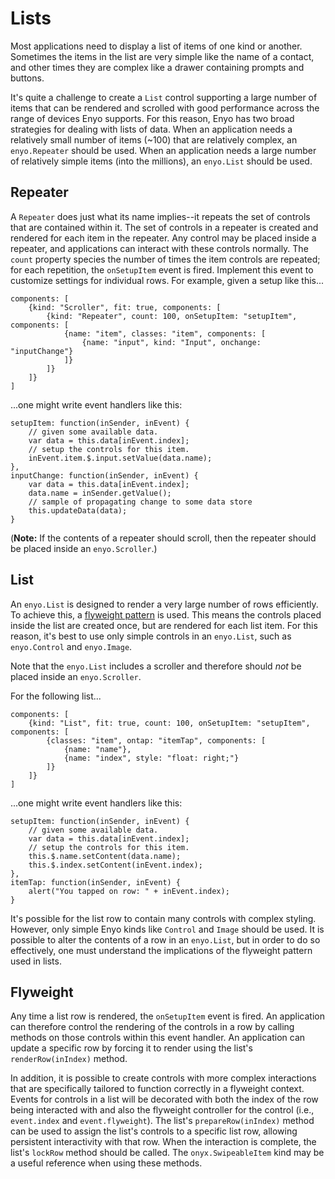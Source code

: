 # Lists

Most applications need to display a list of items of one kind or another. Sometimes the items in the list are very simple like the name of a contact, and other times they are complex like a drawer containing prompts and buttons.

It's quite a challenge to create a `List` control supporting a large number of items that can be rendered and scrolled with good performance across the range of devices Enyo supports.  For this reason, Enyo has two broad strategies for dealing with lists of data.  When an application needs a relatively small number of items (~100) that are relatively complex, an `enyo.Repeater` should be used.  When an application needs a large number of relatively simple items (into the millions), an `enyo.List` should be used.

## Repeater

A `Repeater` does just what its name implies--it repeats the set of controls that are contained within it.  The set of controls in a repeater is created and rendered for each item in the repeater.  Any control may be placed inside a repeater, and applications can interact with these controls normally.  The `count` property species the number of times the item controls are repeated; for each repetition, the `onSetupItem` event is fired.  Implement this event to customize settings for individual rows.  For example, given a setup like this...

	components: [
		{kind: "Scroller", fit: true, components: [
			{kind: "Repeater", count: 100, onSetupItem: "setupItem", components: [
				{name: "item", classes: "item", components: [
					{name: "input", kind: "Input", onchange: "inputChange"}
				]}
			]}
		]}
	]

...one might write event handlers like this:

	setupItem: function(inSender, inEvent) {
		// given some available data.
		var data = this.data[inEvent.index];
		// setup the controls for this item.
		inEvent.item.$.input.setValue(data.name);
	},
	inputChange: function(inSender, inEvent) {
		var data = this.data[inEvent.index];
		data.name = inSender.getValue();
		// sample of propagating change to some data store
		this.updateData(data);
	}

(**Note:** If the contents of a repeater should scroll, then the repeater should be placed inside an `enyo.Scroller`.)

## List

An `enyo.List` is designed to render a very large number of rows efficiently. To achieve this, a [flyweight pattern](http://en.wikipedia.org/wiki/Flyweight_pattern) is used.  This means the controls placed inside the list are created once, but are rendered for each list item.  For this reason, it's best to use only simple controls in an `enyo.List`, such as `enyo.Control` and `enyo.Image`.

Note that the `enyo.List` includes a scroller and therefore should *not* be placed inside an `enyo.Scroller`.

For the following list...

	components: [
		{kind: "List", fit: true, count: 100, onSetupItem: "setupItem", components: [
			{classes: "item", ontap: "itemTap", components: [
				{name: "name"},
				{name: "index", style: "float: right;"}
			]}
		]}
	]

...one might write event handlers like this:

	setupItem: function(inSender, inEvent) {
		// given some available data.
		var data = this.data[inEvent.index];
		// setup the controls for this item.
		this.$.name.setContent(data.name);
		this.$.index.setContent(inEvent.index);
	},
	itemTap: function(inSender, inEvent) {
		alert("You tapped on row: " + inEvent.index);
	}

It's possible for the list row to contain many controls with complex styling. However, only simple Enyo kinds like `Control` and `Image` should be used.  It is possible to alter the contents of a row in an `enyo.List`, but in order to do so effectively, one must understand the implications of the flyweight pattern used in lists.

## Flyweight

Any time a list row is rendered, the `onSetupItem` event is fired.  An application can therefore control the rendering of the controls in a row by calling methods on those controls within this event handler.  An application can update a specific row by forcing it to render using the list's `renderRow(inIndex)` method.

In addition, it is possible to create controls with more complex interactions that are specifically tailored to function correctly in a flyweight context. Events for controls in a list will be decorated with both the index of the row being interacted with and also the flyweight controller for the control (i.e., `event.index` and `event.flyweight`).  The list's `prepareRow(inIndex)` method can be used to assign the list's controls to a specific list row, allowing persistent interactivity with that row.  When the interaction is complete, the list's `lockRow` method should be called.  The `onyx.SwipeableItem` kind may be a useful reference when using these methods.
